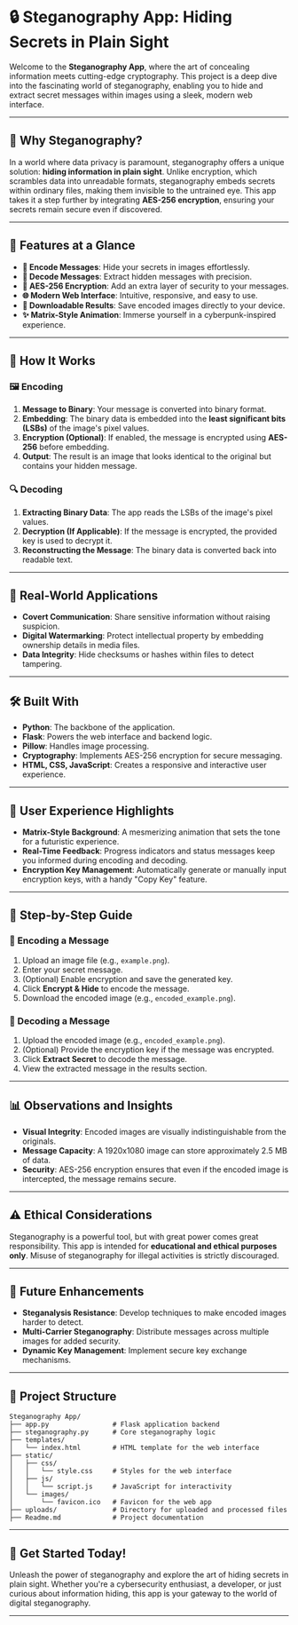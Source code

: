 # 🔒 Steganography App: Hiding Secrets in Plain Sight

Welcome to the **Steganography App**, where the art of concealing information meets cutting-edge cryptography. This project is a deep dive into the fascinating world of steganography, enabling you to hide and extract secret messages within images using a sleek, modern web interface.

---

## 🌟 Why Steganography?

In a world where data privacy is paramount, steganography offers a unique solution: **hiding information in plain sight**. Unlike encryption, which scrambles data into unreadable formats, steganography embeds secrets within ordinary files, making them invisible to the untrained eye. This app takes it a step further by integrating **AES-256 encryption**, ensuring your secrets remain secure even if discovered.

---

## 🚀 Features at a Glance

- **🔼 Encode Messages**: Hide your secrets in images effortlessly.
- **🔽 Decode Messages**: Extract hidden messages with precision.
- **🔐 AES-256 Encryption**: Add an extra layer of security to your messages.
- **🌐 Modern Web Interface**: Intuitive, responsive, and easy to use.
- **📂 Downloadable Results**: Save encoded images directly to your device.
- **✨ Matrix-Style Animation**: Immerse yourself in a cyberpunk-inspired experience.

---

## 🧠 How It Works

### 🖼️ Encoding
1. **Message to Binary**: Your message is converted into binary format.
2. **Embedding**: The binary data is embedded into the **least significant bits (LSBs)** of the image's pixel values.
3. **Encryption (Optional)**: If enabled, the message is encrypted using **AES-256** before embedding.
4. **Output**: The result is an image that looks identical to the original but contains your hidden message.

### 🔍 Decoding
1. **Extracting Binary Data**: The app reads the LSBs of the image's pixel values.
2. **Decryption (If Applicable)**: If the message is encrypted, the provided key is used to decrypt it.
3. **Reconstructing the Message**: The binary data is converted back into readable text.

---

## 🎯 Real-World Applications

- **Covert Communication**: Share sensitive information without raising suspicion.
- **Digital Watermarking**: Protect intellectual property by embedding ownership details in media files.
- **Data Integrity**: Hide checksums or hashes within files to detect tampering.

---

## 🛠️ Built With

- **Python**: The backbone of the application.
- **Flask**: Powers the web interface and backend logic.
- **Pillow**: Handles image processing.
- **Cryptography**: Implements AES-256 encryption for secure messaging.
- **HTML, CSS, JavaScript**: Creates a responsive and interactive user experience.

---

## 🌈 User Experience Highlights

- **Matrix-Style Background**: A mesmerizing animation that sets the tone for a futuristic experience.
- **Real-Time Feedback**: Progress indicators and status messages keep you informed during encoding and decoding.
- **Encryption Key Management**: Automatically generate or manually input encryption keys, with a handy "Copy Key" feature.

---

## 📖 Step-by-Step Guide

### 🔼 Encoding a Message
1. Upload an image file (e.g., `example.png`).
2. Enter your secret message.
3. (Optional) Enable encryption and save the generated key.
4. Click **Encrypt & Hide** to encode the message.
5. Download the encoded image (e.g., `encoded_example.png`).

### 🔽 Decoding a Message
1. Upload the encoded image (e.g., `encoded_example.png`).
2. (Optional) Provide the encryption key if the message was encrypted.
3. Click **Extract Secret** to decode the message.
4. View the extracted message in the results section.

---

## 📊 Observations and Insights

- **Visual Integrity**: Encoded images are visually indistinguishable from the originals.
- **Message Capacity**: A 1920x1080 image can store approximately 2.5 MB of data.
- **Security**: AES-256 encryption ensures that even if the encoded image is intercepted, the message remains secure.

---

## ⚠️ Ethical Considerations

Steganography is a powerful tool, but with great power comes great responsibility. This app is intended for **educational and ethical purposes only**. Misuse of steganography for illegal activities is strictly discouraged.

---

## 🔮 Future Enhancements

- **Steganalysis Resistance**: Develop techniques to make encoded images harder to detect.
- **Multi-Carrier Steganography**: Distribute messages across multiple images for added security.
- **Dynamic Key Management**: Implement secure key exchange mechanisms.

---

## 📂 Project Structure

```
Steganography App/
├── app.py                # Flask application backend
├── steganography.py      # Core steganography logic
├── templates/
│   └── index.html        # HTML template for the web interface
├── static/
│   ├── css/
│   │   └── style.css     # Styles for the web interface
│   ├── js/
│   │   └── script.js     # JavaScript for interactivity
│   └── images/
│       └── favicon.ico   # Favicon for the web app
├── uploads/              # Directory for uploaded and processed files
├── Readme.md             # Project documentation
```

<!-- ---

## 📚 References

1. Katzenbeisser, S., & Petitcolas, F. A. P. (2000). *Information Hiding Techniques for Steganography and Digital Watermarking*. Artech House.
2. Johnson, N. F., & Jajodia, S. (1998). Exploring steganography: Seeing the unseen. *Computer*, 31(2), 26-34.
3. Provos, N., & Honeyman, P. (2003). Hide and seek: An introduction to steganography. *IEEE Security & Privacy*, 1(3), 32-44. -->

---

## 🎉 Get Started Today!

Unleash the power of steganography and explore the art of hiding secrets in plain sight. Whether you're a cybersecurity enthusiast, a developer, or just curious about information hiding, this app is your gateway to the world of digital steganography.

---
